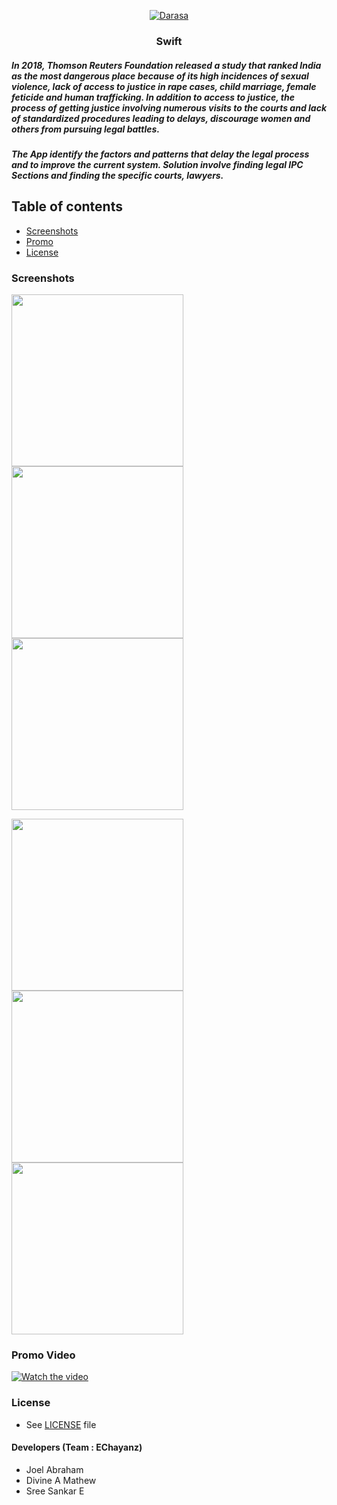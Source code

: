 <p align="center">
  <a href="https://github.com/sree-sankar/IEEEmadC-wiki">
    <img src="https://github.com/sree-sankar/IEEEmadC-wiki/blob/gh-pages/assets/Feature%20Graphic.png" alt="Darasa">
  </a>
  <h3 align="center">Swift</h3>
</p>
<p align="center">
    <h5>In 2018, Thomson Reuters Foundation released a study that ranked India as the most dangerous place because of its high incidences of sexual violence, lack of access to justice in rape cases, child marriage, female feticide and human trafficking. In addition to access to justice, the process of getting justice involving numerous visits to the courts and lack of standardized procedures leading to delays, discourage women and others from pursuing legal battles.<br></h5></p>
<p>
   <h5>The App identify the factors and patterns that delay the legal process and to improve the current system. Solution involve finding legal IPC Sections and finding the specific courts, lawyers.<br></h5>

</p>

## Table of contents

- [Screenshots](#)
- [Promo](#)
- [License](#)


### Screenshots

<img src="https://github.com/sree-sankar/IEEEmadC-wiki/blob/gh-pages/Screenshots/1.png" width="275"> <img src="https://github.com/sree-sankar/IEEEmadC-wiki/blob/gh-pages/Screenshots/2.png" width="275"> <img src="https://github.com/sree-sankar/IEEEmadC-wiki/blob/gh-pages/Screenshots/3.png" width="275">

<img src="https://github.com/sree-sankar/IEEEmadC-wiki/blob/gh-pages/Screenshots/4.png" width="275"> <img src="https://github.com/sree-sankar/IEEEmadC-wiki/blob/gh-pages/Screenshots/5.png" width="275"> <img src="https://github.com/sree-sankar/IEEEmadC-wiki/blob/gh-pages/Screenshots/6.png" width="275">

### Promo Video

[![Watch the video](https://github.com/sree-sankar/IEEEmadC-wiki/blob/gh-pages/assets/Feature%20Graphic.png)](https://drive.google.com/file/d/1TmfxOFdIi1acaI34WrO8XIbZcilMAuYz/view)

### License

* See [LICENSE](https://github.com/sree-sankar/IEEEmadC-wiki/blob/gh-pages/LICENSE) file

#### Developers (Team : EChayanz)
* Joel Abraham
* Divine A Mathew
* Sree Sankar E

